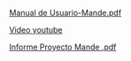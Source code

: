 
[Manual de Usuario-Mande.pdf](https://github.com/GABO1017/proyecto_db-main-main/files/9330850/Manual.de.Usuario-Mande.pdf)

[Video youtube](https://youtu.be/OFP7A_a2hjE)

[Informe Proyecto Mande .pdf](https://github.com/GABO1017/proyecto_db-main-main/files/9330860/Proyecto.Mande.2.pdf)
